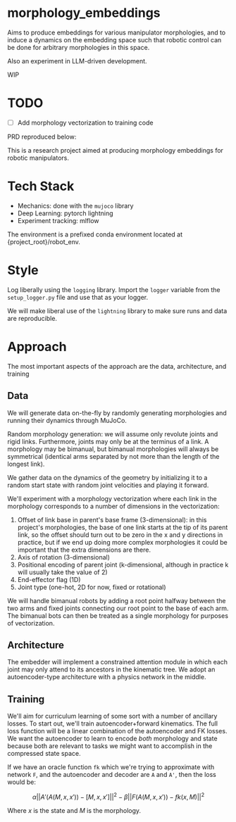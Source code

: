 # morphology_embeddings
Aims to produce embeddings for various manipulator morphologies, and to induce a dynamics on the embedding space such that robotic control can be done for arbitrary morphologies in this space.

Also an experiment in LLM-driven development.

WIP

# TODO
- [ ] Add morphology vectorization to training code

PRD reproduced below:

This is a research project aimed at producing morphology embeddings for robotic manipulators.

# Tech Stack
- Mechanics: done with the `mujoco` library
- Deep Learning: pytorch lightning
- Experiment tracking: mlflow

The environment is a prefixed conda environment located at {project_root}/robot_env.

# Style
Log liberally using the `logging` library. Import the `logger` variable from the `setup_logger.py` file and use that as your logger.

We will make liberal use of the `lightning` library to make sure runs and data are reproducible.

# Approach
The most important aspects of the approach are the data, architecture, and training

## Data
We will generate data on-the-fly by randomly generating morphologies and running their dynamics through MuJoCo.

Random morphology generation: we will assume only revolute joints and rigid links. Furthermore, joints may only be at the terminus of a link. A morphology may be bimanual, but bimanual morphologies will always be symmetrical (identical arms separated by not more than the length of the longest link).

We gather data on the dynamics of the geometry by initializing it to a random start state with random joint velocities and playing it forward.

We'll experiment with a morphology vectorization where each link in the morphology corresponds to a number of dimensions in the vectorization:

1. Offset of link base in parent's base frame (3-dimensional): in this project's morphologies, the base of one link starts at the tip of its parent link, so the offset should turn out to be zero in the x and y directions in practice, but if we end up doing more complex morphologies it could be important that the extra dimensions are there.
2. Axis of rotation (3-dimensional)
3. Positional encoding of parent joint (k-dimensional, although in practice k will usually take the value of 2)
4. End-effector flag (1D)
5. Joint type (one-hot, 2D for now, fixed or rotational)

We will handle bimanual robots by adding a root point halfway between the two arms and fixed joints connecting our root point to the base of each arm. The bimanual bots can then be treated as a single morphology for purposes of vectorization.

## Architecture
The embedder will implement a constrained attention module in which each joint may only attend to its ancestors in the kinematic tree. We adopt an autoencoder-type architecture with a physics network in the middle. 

## Training
We'll aim for curriculum learning of some sort with a number of ancillary losses. To start out, we'll train autoencoder+forward kinematics. The full loss function will be a linear combination of the autoencoder and FK losses. We want the autoencoder to learn to encode _both_ morphology and state because both are relevant to tasks we might want to accomplish in the compressed state space.

If we have an oracle function `fk` which we're trying to approximate with network `F`, and the autoencoder and decoder are `A` and `A'`, then the loss would be:

$$\alpha ||A'(A(M, x, x')) - [M, x, x']||^2 - \beta ||F(A(M, x, x')) - fk(x, M)||^2$$

Where $x$ is the state and $M$ is the morphology.
